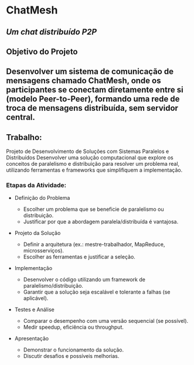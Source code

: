 # ChatMesh

*Um chat distribuído P2P*
---

## Objetivo do Projeto

Desenvolver um sistema de comunicação de mensagens chamado ChatMesh, onde os participantes se conectam diretamente entre si (modelo Peer-to-Peer), formando uma rede de troca de mensagens distribuída, sem servidor central.
---

## Trabalho:
Projeto de Desenvolvimento de Soluções com Sistemas Paralelos e Distribuídos
Desenvolver uma solução computacional que explore os conceitos de paralelismo e distribuição para resolver um problema real, utilizando ferramentas e frameworks que simplifiquem a implementação.

### Etapas da Atividade:
- Definição do Problema
  - Escolher um problema que se beneficie de paralelismo ou distribuição.
  - Justificar por que a abordagem paralela/distribuída é vantajosa.

- Projeto da Solução
  - Definir a arquitetura (ex.: mestre-trabalhador, MapReduce, microsserviços).
  - Escolher as ferramentas e justificar a seleção.

- Implementação
  - Desenvolver o código utilizando um framework de paralelismo/distribuição.
  - Garantir que a solução seja escalável e tolerante a falhas (se aplicável).

- Testes e Análise
  - Comparar o desempenho com uma versão sequencial (se possível).
  - Medir speedup, eficiência ou throughput.

- Apresentação
  - Demonstrar o funcionamento da solução.
  - Discutir desafios e possíveis melhorias.
